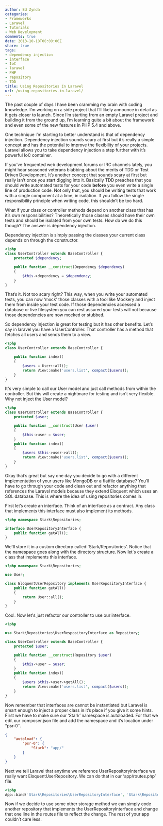 ```yaml
---
author: Ed Zynda
categories:
- Frameworks
- Laravel
- Tutorials
- Web Development
comments: true
date: 2013-10-18T00:00:00Z
share: true
tags:
- dependency injection
- interface
- IoC
- laravel
- PHP
- repository
- TDD
title: Using Repositories In Laravel
url: /using-repositories-in-laravel/
---
```


The past couple of days I have been cramming my brain with coding knowledge. I&#8217;m working on a side project that I&#8217;ll likely announce in detail as it gets closer to launch. Since I&#8217;m starting from an empty Laravel project and building it from the ground up, I&#8217;m learning quite a bit about the framework and even some of the new features in PHP 5.4 and above.

One technique I&#8217;m starting to better understand is that of dependency injection. Dependency injection sounds scary at first but it&#8217;s really a simple concept and has the potential to improve the flexibility of your projects. Laravel allows you to take dependency injection a step further with it&#8217;s powerful IoC container.

If you&#8217;ve frequented web development forums or IRC channels lately, you might hear seasoned veterans blabbing about the merits of TDD or Test Driven Development. It&#8217;s another concept that sounds scary at first but really isn&#8217;t once you start digging into it. Basically TDD preaches that you should write automated tests for your code **before** you even write a single line of production code. Not only that, you should be writing tests that work with a single component at a time, in isolation. If you follow the single responsibility principle when writing code, this shouldn&#8217;t be too hard.

What if your class or controller methods depend on another class that has it&#8217;s own responsibilities? Theoretically those classes should have their own tests and should be isolated from your own tests. How do we do this though? The answer is dependency injection.

Dependency injection is simply passing the classes your current class depends on through the constructor.

```php  
<?php
class UserController extends BaseController {
    protected $dependency;

    public function __construct(Dependency $dependency)
    {
        $this->dependency = $dependency;
    }
}
```

That&#8217;s it. Not too scary right? This way, when you write your automated tests, you can now &#8216;mock&#8217; those classes with a tool like Mockery and inject them from inside your test code. If those dependencies accessed a database or live filesystem you can rest assured your tests will not because those dependencies are now mocked or stubbed.

So dependency injection is great for testing but it has other benefits. Let&#8217;s say in laravel you have a UserController. That controller has a method that fetches all users and sends them to a view.

```php
<?php
class UserController extends BaseController {

    public function index()
    {
        $users = User::all();
        return View::make('users.list', compact($users));
    }
}
```

It's very simple to call our User model and just call methods from within the controller. But this will create a nightmare for testing and isn't very flexible. Why not inject the User model?

```php  
<?php
class UserController extends BaseController {
    protected $user;

    public function __construct(User $user)
    {
        $this->user = $user;
    }
    public function index()
    {
        $users $this->user->all();
        return View::make('users.list', compact($users));
    }
}
```

Okay that&#8217;s great but say one day you decide to go with a different implementation of your users like MongoDB or a flatfile database? You&#8217;ll have to go through your code and clean out and refactor anything that references the Laravel models because they extend Eloquent which uses an SQL database. This is where the idea of using repositories comes in.

First let&#8217;s create an interface. Think of an interface as a contract. Any class that implements this interface must also implement its methods.

```php  
<?php namespace Stark\Repositories;

interface UserRepositoryInterface {
    public function getAll();
}
```

We'll store it in a custom directory called 'Stark/Repositories'. Notice that the namespace goes along with the directory structure. Now let's create a class that implements this interface.

```php  
<?php namespace Stark\Repositories;

use User;

class EloquentUserRepository implements UserRepositoryInterface {
    public function getAll()
    {
        return User::all();
    }
}
```

Cool. Now let's just refactor our controller to use our interface.

```php  
<?php

use Stark\Repositories\UserRespositoryInterface as Repository;

class UserController extends BaseController {
    protected $user;

    public function __construct(Repository $user)
    {
        $this->user = $user;
    }
    public function index()
    {
        $users $this->user->getAll();
        return View::make('users.list', compact($users));
    }
}
```

Now remember that interfaces are cannot be instantiated but Laravel is smart enough to inject a proper class in it&#8217;s place if you give it some hints. First we have to make sure our &#8216;Stark&#8217; namespace is autoloaded. For that we edit our composer.json file and add the namespace and it&#8217;s location under &#8220;psr-0&#8243;.

```json  
{
    "autoload": {
        "psr-0": {
            "Stark": "app/"
        }
    }
}
```

Next we tell Laravel that anytime we reference UserRepositoryInterface we really want EloquentUserRepository. We can do that in our &#8216;app/routes.php&#8217; file.

```php
<?php
App::bind('Stark\Repositories\UserRepositoryInterface', 'Stark\Repositories\EloquentUserRepository');
```

Now if we decide to use some other storage method we can simply code another repository that implements the UserRepositoryInterface and change that one line in the routes file to reflect the change. The rest of your app couldn&#8217;t care less.

 [1]: http://www.edzynda.com/media/repository.jpg
